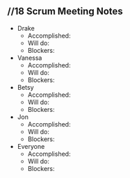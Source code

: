 ## //18 Scrum Meeting Notes

* Drake
    * Accomplished: 
    * Will do: 
    * Blockers: 
* Vanessa
    * Accomplished: 
    * Will do: 
    * Blockers: 
* Betsy
    * Accomplished: 
    * Will do: 
    * Blockers: 
* Jon
    * Accomplished: 
    * Will do: 
    * Blockers: 
* Everyone
    * Accomplished: 
    * Will do: 
    * Blockers: 
